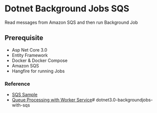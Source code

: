 # Dotnet Background Jobs SQS
Read messages from Amazon SQS and then run Background Job

## Prerequisite
+ Asp Net Core 3.0
+ Entity Framework
+ Docker & Docker Compose
+ Amazon SQS
+ Hangfire for running Jobs

### Reference
+ [SQS Sample](https://github.com/awslabs/aws-sdk-net-samples/blob/master/ConsoleSamples/AmazonSQS_Sample/AmazonSQS_Sample/Program.cs)
+ [Queue Processing with Worker Service](https://medium.com/@nickfane/queue-processing-with-net-core-worker-services-eaccff28ba69)# dotnet3.0-backgroundjobs-with-sqs
